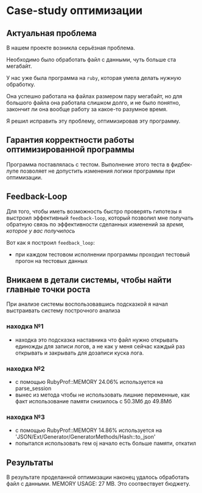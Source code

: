 # Case-study оптимизации

## Актуальная проблема
В нашем проекте возникла серьёзная проблема.

Необходимо было обработать файл с данными, чуть больше ста мегабайт.

У нас уже была программа на `ruby`, которая умела делать нужную обработку.

Она успешно работала на файлах размером пару мегабайт, но для большого файла она работала слишком долго, и не было понятно, закончит ли она вообще работу за какое-то разумное время.

Я решил исправить эту проблему, оптимизировав эту программу. 

## Гарантия корректности работы оптимизированной программы
Программа поставлялась с тестом. Выполнение этого теста в фидбек-лупе позволяет не допустить изменения логики программы при оптимизации.

## Feedback-Loop
Для того, чтобы иметь возможность быстро проверять гипотезы я выстроил эффективный `feedback-loop`, который позволил мне получать обратную связь по эффективности сделанных изменений за *время, которое у вас получилось*

Вот как я построил `feedback_loop`: 

* при каждом тестовом исполнении программы проходил тестовый прогон на тестовых данных

## Вникаем в детали системы, чтобы найти главные точки роста
При анализе системы воспользовавшись подсказкой я начал выстраивать систему построчного анализа 

### находка №1
- находка это подсказка наставника что файл нужно открывать единожды для записи логов, а не как у меня сейчас каждый раз открывать и закрывать для дозаписи куска лога.

### находка №2
- с помощью RubyProf::MEMORY 24.06% используется на parse_session
- вынес из метода чтобы не использовать лишние переменные, как факт использование памяти снизилось
с 50.3Мб до 49.8Мб

### находка №3
- с помощью RubyProf::MEMORY 14.86% используется на 'JSON/Ext/Generator/GeneratorMethods/Hash::to_json'
- попытался использовать гем oj начало есть больше памяти, откатил 

## Результаты
В результате проделанной оптимизации наконец удалось обработать файл с данными.
MEMORY USAGE: 27 MB. Это соотвествует бюджету.

